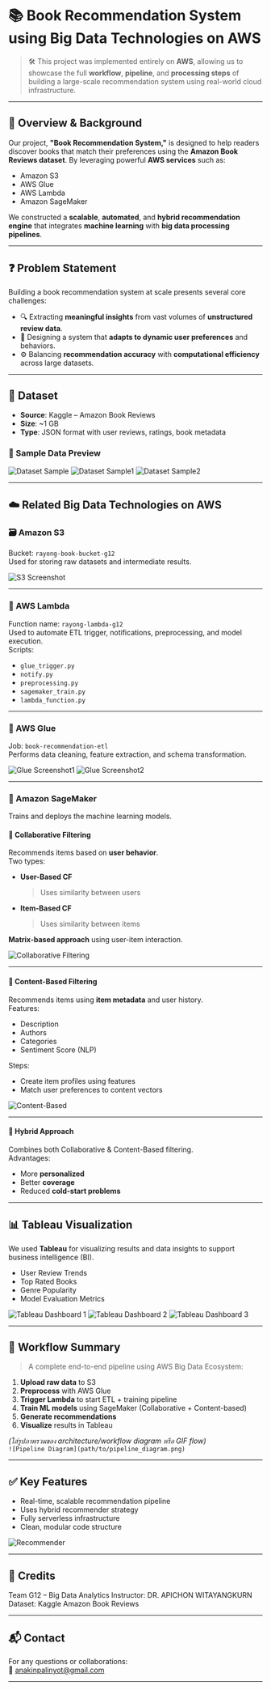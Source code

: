 # 📚 Book Recommendation System using Big Data Technologies on AWS

> 🛠️ This project was implemented entirely on **AWS**, allowing us to showcase the full **workflow**, **pipeline**, and **processing steps** of building a large-scale recommendation system using real-world cloud infrastructure.

---

## 📌 Overview & Background

Our project, **"Book Recommendation System,"** is designed to help readers discover books that match their preferences using the **Amazon Book Reviews dataset**. By leveraging powerful **AWS services** such as:

- Amazon S3
- AWS Glue
- AWS Lambda
- Amazon SageMaker

We constructed a **scalable**, **automated**, and **hybrid recommendation engine** that integrates **machine learning** with **big data processing pipelines**.

---

## ❓ Problem Statement

Building a book recommendation system at scale presents several core challenges:

- 🔍 Extracting **meaningful insights** from vast volumes of **unstructured review data**.
- 🧠 Designing a system that **adapts to dynamic user preferences** and behaviors.
- ⚙️ Balancing **recommendation accuracy** with **computational efficiency** across large datasets.

---

## 📂 Dataset

- **Source**: Kaggle – Amazon Book Reviews  
- **Size**: ~1 GB  
- **Type**: JSON format with user reviews, ratings, book metadata

### 📸 Sample Data Preview  
![Dataset Sample](images/data_scheme.png)
![Dataset Sample1](images/data_ex1.png)
![Dataset Sample2](images/data_ex2.png)

---

## ☁️ Related Big Data Technologies on AWS

### 🗃️ Amazon S3  
Bucket: `rayong-book-bucket-g12`  
Used for storing raw datasets and intermediate results.

![S3 Screenshot](images/aws-s3.png)

---

### 🧬 AWS Lambda  
Function name: `rayong-lambda-g12`  
Used to automate ETL trigger, notifications, preprocessing, and model execution.  
Scripts:
- `glue_trigger.py`
- `notify.py`
- `preprocessing.py`
- `sagemaker_train.py`
- `lambda_function.py`

---

### 🔄 AWS Glue  
Job: `book-recommendation-etl`  
Performs data cleaning, feature extraction, and schema transformation.

![Glue Screenshot1](images/aws-glue1.png)
![Glue Screenshot2](images/aws-glue2.png)

---

### 🤖 Amazon SageMaker  
Trains and deploys the machine learning models.

#### 📗 Collaborative Filtering  
Recommends items based on **user behavior**.  
Two types:

- **User-Based CF**  
  > Uses similarity between users  
- **Item-Based CF**  
  > Uses similarity between items  

**Matrix-based approach** using user-item interaction.

![Collaborative Filtering](images/colla.png)

---

#### 📘 Content-Based Filtering  
Recommends items using **item metadata** and user history.  
Features:
- Description
- Authors
- Categories
- Sentiment Score (NLP)

Steps:
- Create item profiles using features
- Match user preferences to content vectors

![Content-Based](images/content.png)

---

#### 🔀 Hybrid Approach  
Combines both Collaborative & Content-Based filtering.  
Advantages:
- More **personalized**
- Better **coverage**
- Reduced **cold-start problems**

---

## 📊 Tableau Visualization  
We used **Tableau** for visualizing results and data insights to support business intelligence (BI).

- User Review Trends
- Top Rated Books
- Genre Popularity
- Model Evaluation Metrics

![Tableau Dashboard 1](images/tab1.png)
![Tableau Dashboard 2](images/tab2.png)
![Tableau Dashboard 3](images/tab3.png)

---

## 🧩 Workflow Summary  
> A complete end-to-end pipeline using AWS Big Data Ecosystem:

1. **Upload raw data** to S3
2. **Preprocess** with AWS Glue
3. **Trigger Lambda** to start ETL + training pipeline
4. **Train ML models** using SageMaker (Collaborative + Content-based)
5. **Generate recommendations**
6. **Visualize** results in Tableau

*(ใส่รูปภาพรวมของ architecture/workflow diagram หรือ GIF flow)*  
`![Pipeline Diagram](path/to/pipeline_diagram.png)`

---

## ✅ Key Features
- Real-time, scalable recommendation pipeline
- Uses hybrid recommender strategy
- Fully serverless infrastructure
- Clean, modular code structure

![Recommender](images/recommender.png)

---

## 📎 Credits
Team G12 – Big Data Analytics
Instructor: DR. APICHON WITAYANGKURN 
Dataset: Kaggle Amazon Book Reviews

---

## 📬 Contact  
For any questions or collaborations:  
📧 anakinpalinyot@gmail.com

---


